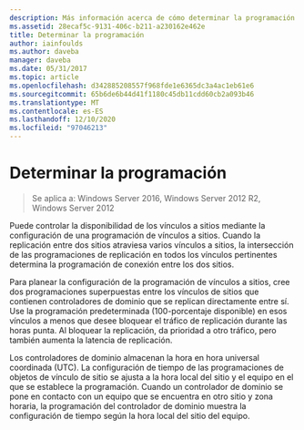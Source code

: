 ```yaml
---
description: Más información acerca de cómo determinar la programación
ms.assetid: 28ecaf5c-9131-406c-b211-a230162e462e
title: Determinar la programación
author: iainfoulds
ms.author: daveba
manager: daveba
ms.date: 05/31/2017
ms.topic: article
ms.openlocfilehash: d342885208557f968fde1e6365dc3a4ac1eb61e6
ms.sourcegitcommit: 65b6de6b44d41f1180c45db11cdd60cb2a093b46
ms.translationtype: MT
ms.contentlocale: es-ES
ms.lasthandoff: 12/10/2020
ms.locfileid: "97046213"
---
```

# <a name="determining-the-schedule"></a>Determinar la programación

>Se aplica a: Windows Server 2016, Windows Server 2012 R2, Windows Server 2012

Puede controlar la disponibilidad de los vínculos a sitios mediante la configuración de una programación de vínculos a sitios. Cuando la replicación entre dos sitios atraviesa varios vínculos a sitios, la intersección de las programaciones de replicación en todos los vínculos pertinentes determina la programación de conexión entre los dos sitios.

Para planear la configuración de la programación de vínculos a sitios, cree dos programaciones superpuestas entre los vínculos de sitios que contienen controladores de dominio que se replican directamente entre sí. Use la programación predeterminada (100-porcentaje disponible) en esos vínculos a menos que desee bloquear el tráfico de replicación durante las horas punta. Al bloquear la replicación, da prioridad a otro tráfico, pero también aumenta la latencia de replicación.

Los controladores de dominio almacenan la hora en hora universal coordinada (UTC). La configuración de tiempo de las programaciones de objetos de vínculo de sitio se ajusta a la hora local del sitio y el equipo en el que se establece la programación. Cuando un controlador de dominio se pone en contacto con un equipo que se encuentra en otro sitio y zona horaria, la programación del controlador de dominio muestra la configuración de tiempo según la hora local del sitio del equipo.



